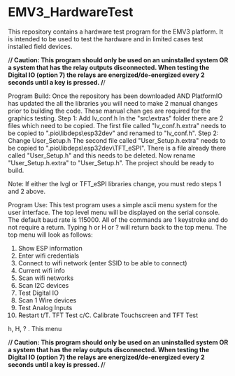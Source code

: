 # EMV3_HardwareTest
This repository contains a hardware test program for the EMV3 platform. It is intended to be used
to test the hardware and in limited cases test installed field devices.

/**********************************************************************************************************************/
Caution: This program should only be used on an uninstalled system OR a system that has the relay outputs disconnected.
When testing the Digital IO (option 7) the relays are energized/de-energized every 2 seconds until a key is pressed.
/**********************************************************************************************************************/

Program Build:
Once the repository has been downloaded AND PlatformIO has updated the all the libraries 
you will need to make 2 manual changes prior to building the code. These manual chan ges are required
for the graphics testing.
Step 1: Add lv_conf.h
  In the "src\extras" folder there are 2 files which need to be copied. The first file called "lv_conf.h.extra" 
  needs to be copied to ".pio\libdeps\esp32dev" and renamed to "lv_conf.h". 
Step 2: Change User_Setup.h
  The second file called "User_Setup.h.extra" needs to be copied to ".pio\libdeps\esp32dev\TFT_eSPI".
  There is a file already there called "User_Setup.h" and this needs to be deleted. 
  Now rename "User_Setup.h.extra" to "User_Setup.h". The project should be ready to build.

Note: If either the lvgl or TFT_eSPI libraries change, you must redo steps 1 and 2 above.

Program Use:
  This test program uses a simple ascii menu system for the user interface. The top level menu will be displayed on the serial console.
  The default baud rate is 115000. All of the commands are 1 keystroke and do not require a return. 
  Typing h or H or ? will return back to the top menu.
  The top menu will look as follows:
  
1. Show ESP information
2. Enter wifi credentials
3. Connect to wifi network (enter SSID to be able to connect)
4. Current wifi info
5. Scan wifi networks
6. Scan I2C devices
7. Test Digital IO
8. Scan 1 Wire devices
9. Test Analog Inputs
0. Restart
t/T. TFT Test
c/C. Calibrate Touchscreen and TFT Test

h, H, ? <cr>. This menu

/**********************************************************************************************************************/
Caution: This program should only be used on an uninstalled system OR a system that has the relay outputs disconnected.
When testing the Digital IO (option 7) the relays are energized/de-energized every 2 seconds until a key is pressed.
/**********************************************************************************************************************/
  
